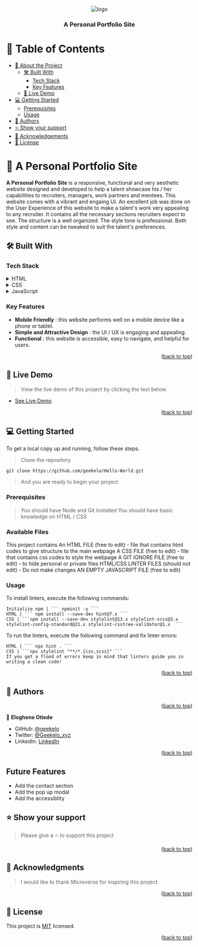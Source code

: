 <a name="readme-top"></a>

<!--
HOW TO USE:
This is an example of how you may give instructions on setting up your project locally.

Modify this file to match your project and remove sections that don't apply.

REQUIRED SECTIONS:
- Table of Contents
- About the Project
  - Built With
  - Live Demo
- Getting Started
- Authors
- Future Features
- Contributing
- Show your support
- Acknowledgements
- License

OPTIONAL SECTIONS:
- FAQ

After you're finished please remove all the comments and instructions!
-->

<div align="center">
  <!-- You are encouraged to replace this logo with your own! Otherwise you can also remove it. -->
  <img src="https://dl.dropboxusercontent.com/s/110axfscx8e9q3q/Screenshot%202023-04-27%20024351.png" alt="logo" width=""  height="auto" />
  <br/>

  <h3><b>A Personal Portfolio Site</b></h3>

</div>

<!-- TABLE OF CONTENTS -->

# 📗 Table of Contents

- [📖 About the Project](#about-project)
  - [🛠 Built With](#built-with)
    - [Tech Stack](#tech-stack)
    - [Key Features](#key-features)
  - [🚀 Live Demo](#live-demo)
- [💻 Getting Started](#getting-started)
  - [Prerequisites](#prerequisites)
  - [Usage](#usage)
- [👥 Authors](#authors)
- [⭐️ Show your support](#support)
- [🙏 Acknowledgements](#acknowledgements)
- [📝 License](#license)

<!-- PROJECT DESCRIPTION -->

# 📖 A Personal Portfolio Site <a name="about-project"></a>

**A Personal Portfolio Site** is a responsive, functional and very aesthetic website designed and developed to help a talent showcase his / her capabilities to recruiters, managers, work partners and mentees. This website comes with a vibrant and engaing UI. An excellent job was done on the User Experience of this website to make a talent's work very appealing to any recruiter. It contains all the necessary sections recruiters expect to see. The structure is a well organized. The style tone is professional. Both style and content can be tweaked to suit the talent's preferences.

## 🛠 Built With <a name="built-with"></a>

### Tech Stack <a name="tech-stack"></a>

<details>
  <summary>HTML</summary>
  <ul>
    <li><a href="https://developer.mozilla.org/en-US/docs/Web/HTML">HTML (HyperText Markup Language) is the most basic building block of the Web. It defines the meaning and structure of web content.</a></li>
  </ul>
</details>

<details>
  <summary>CSS</summary>
  <ul>
    <li><a href="https://developer.mozilla.org/en-US/docs/Web/CSS">CSS describes how elements should be rendered on screen, on paper, in speech, or on other media.</a></li>
  </ul>
</details>

<details>
<summary>JavaScript</summary>
  <ul>
    <li><a href="https://developer.mozilla.org/en-US/docs/Web/JavaScript">JavaScript (JS) is a lightweight, interpreted, or just-in-time compiled programming language with first-class functions.</a></li>
  </ul>
</details>

<!-- Features -->

### Key Features <a name="key-features"></a>

- **Mobile Friendly** : this website performs well on a mobile device like a phone or tablet.
- **Simple and Attractive Design** : the UI / UX is engaging and appealing.
- **Functional** : this website is accessible, easy to navigate, and helpful for users.

<p align="right">(<a href="#readme-top">back to top</a>)</p>

<!-- LIVE DEMO -->

## 🚀 Live Demo <a name="live-demo"></a>

> View the live demo of this project by clicking the text below.

- [See Live Demo](https://geekelo.github.io/a-personal-portfolio-site/index.html)

<p align="right">(<a href="#readme-top">back to top</a>)</p>

<!-- GETTING STARTED -->

## 💻 Getting Started <a name="getting-started"></a>

To get a local copy up and running, follow these steps.

> Clone the repository
```
git clone https://github.com/geekelo/Hello-World.git
```
> And you are ready to begin your project

### Prerequisites
> You should have Node and Git Installed
> You should have basic knowledge on HTML / CSS

### Available Files
This project contains
An HTML FILE (free to edit) - file that contains html codes to give structure to the main webpage
A CSS FILE (free to edit) - file that contains css codes to style the webpage
A GIT IGNORE FILE (free to edit) - to hide personal or private files
HTML/CSS LINTER FILES (should not edit) - Do not make changes
AN EMPTY JAVASCRIPT FILE (free to edit)


### Usage

To install linters, execute the following commands:
```
Initialize npm | ``` npminit -y ```
HTML | ``` npm install --save-dev hint@7.x ```
CSS | ```npm install --save-dev stylelint@13.x stylelint-scss@3.x stylelint-config-standard@21.x stylelint-csstree-validator@1.x  ```
```
To run the linters, execute the following command and fix linter errors:
```
HTML | ``` npx hint . ```
CSS | ```npx stylelint "**/*.{css,scss}" ```
If you get a flood of errors keep in mind that linters guide you in writing a clean code!
```

<!-- ### Deployment

You can deploy this project using:


Example:

```sh

```
 -->

<p align="right">(<a href="#readme-top">back to top</a>)</p>

<!-- AUTHORS -->

## 👥 Authors <a name="authors"></a>

<p align="right">(<a href="#readme-top">back to top</a>)</p>

👤 **Eloghene Otiede**

- GitHub: [@geekelo](https://github.com/geekelo)
- Twitter: [@Geekelo_xyz](https://twitter.com/Geekelo_xyz)
- LinkedIn: [LinkedIn](https://linkedin.com/in/eloghene-otiede)

<p align="right">(<a href="#readme-top">back to top</a>)</p>


## Future Features

- Add the contact section
- Add the pop up modal
- Add the accessiblity 

## ⭐️ Show your support <a name="support"></a>

> Please give a ⭐️ to support this project


<p align="right">(<a href="#readme-top">back to top</a>)</p>

<!-- ACKNOWLEDGEMENTS -->

## 🙏 Acknowledgments <a name="acknowledgements"></a>

> I would like to thank Microverse for inspiring this project

<p align="right">(<a href="#readme-top">back to top</a>)</p>

<!-- LICENSE -->

## 📝 License <a name="license"></a>

This project is [MIT](./MIT.md) licensed.

<p align="right">(<a href="#readme-top">back to top</a>)</p>
